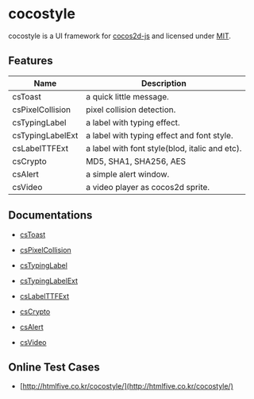 cocostyle
=========

cocostyle is a UI framework for [cocos2d-js](https://github.com/cocos2d/cocos2d-js) and licensed under [MIT](./LICENSE).

## Features
|Name|Description|
|---|---|
|csToast|a quick little message.|
|csPixelCollision|pixel collision detection.|
|csTypingLabel|a label with typing effect.|
|csTypingLabelExt|a label with typing effect and font style.|
|csLabelTTFExt|a label with font style(blod, italic and etc).|
|csCrypto|MD5, SHA1, SHA256, AES|
|csAlert|a simple alert window.|
|csVideo|a video player as cocos2d sprite.|

## Documentations

- [csToast](doc/csToast.md)

- [csPixelCollision](doc/csPixelCollision.md)

- [csTypingLabel](doc/csTypingLabel.md)

- [csTypingLabelExt](doc/csTypingLabelExt.md)

- [csLabelTTFExt](doc/csLabelTTFExt.md)

- [csCrypto](doc/csCrypto.md)

- [csAlert](doc/csAlert.md)

- [csVideo](doc/csVideo.md)

## Online Test Cases

- [http://htmlfive.co.kr/cocostyle/](http://htmlfive.co.kr/cocostyle/)
